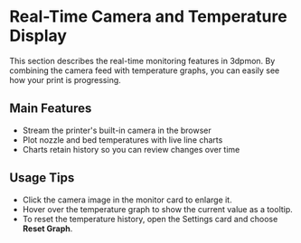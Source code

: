 # Real-Time Camera and Temperature Display

This section describes the real-time monitoring features in 3dpmon. By combining the camera feed with temperature graphs, you can easily see how your print is progressing.

## Main Features
- Stream the printer's built-in camera in the browser
- Plot nozzle and bed temperatures with live line charts
- Charts retain history so you can review changes over time

## Usage Tips
- Click the camera image in the monitor card to enlarge it.
- Hover over the temperature graph to show the current value as a tooltip.
- To reset the temperature history, open the Settings card and choose **Reset Graph**.
